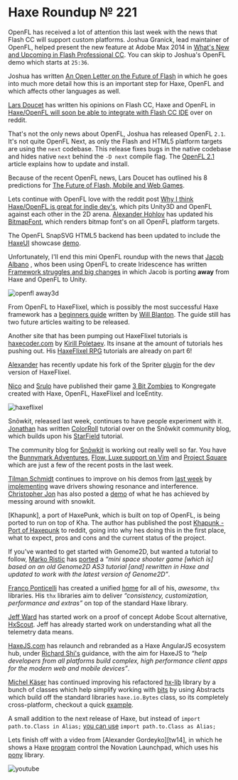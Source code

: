 [_template]: ../templates/roundup.html
[date]: / "2014-10-15 13:48:00"
[modified]: / "2014-10-16 11:55:00"
[published]: / "2014-10-15 13:48:00"
[“”]: a ""
# Haxe Roundup № 221

OpenFL has received a lot of attention this last week with the news that Flash CC will
support custom platforms. Joshua Granick, lead maintainer of OpenFL, helped present 
the new feature at Adobe Max 2014 in [What's New and Upcoming in Flash Professional CC][l1]. 
You can skip to Joshua's OpenFL demo which starts at `25:36`.

Joshua has written [An Open Letter on the Future of Flash][l2] in which he goes into
much more detail how this is an important step for Haxe, OpenFL and which
affects other languages as well. 

[Lars Doucet][tw1] has written his opinions on Flash CC, Haxe and OpenFL in [Haxe/OpenFL will soon
be able to integrate with Flash CC IDE][l3] over on reddit.

That's not the only news about OpenFL, Joshua has released OpenFL `2.1`. It's not quite
OpenFL Next, as only the Flash and HTML5 platform targets are using the `next` codebase.
This release fixes bugs in the native codebase and hides native `next` behind the `-D next`
compile flag. The [OpenFL 2.1][l4] article explains how to update and install.

Because of the recent OpenFL news, Lars Doucet has outlined his 8 predictions for
[The Future of Flash, Mobile and Web Games][l5].

Lets continue with OpenFL love with the reddit post [Why I think Haxe/OpenFL is great
for indie dev's][l6], which pits Unity3D and OpenFL against each other in the 2D
arena. [Alexander Hohlov][tw2] has updated his [BitmapFont], which renders bitmap font's
on all OpenFL platform targets.

The OpenFL SnapSVG HTML5 backend has been updated to include the [HaxeUI] showcase
[demo][l7].

Unfortunately, I'll end this mini OpenFL roundup with the news that [Jacob Albano][tw3]
, whos been using OpenFL to create Iridescence has written [Framework struggles and
big changes][l8] in which Jacob is porting **away** from Haxe and OpenFL to Unity.

![openfl away3d](/img/221/away3d.png "OpenFL and Away3D by @arlez80")

From OpenFL to HaxeFlixel, which is possibly the most successful Haxe framework
has a [beginners guide][l9] written by [Will Blanton][tw4]. The guide still has
two future articles waiting to be released.

Another site that has been pumping out HaxeFlixel tutorials is [haxecoder.com] by
[Kirill Poletaev][tw5]. Its insane at the amount of tutorials hes pushing out. His
[HaxeFlixel RPG] tutorials are already on part 6!

[Alexander][tw2] has recently update his fork of the Spriter [plugin][l10] for the
dev version of HaxeFlixel.

[Nico][tw9] and [Srulo][tw10] have published their game [3 Bit Zombies][l16] to 
Kongregate created with Haxe, OpenFL, HaxeFlixel and IceEntity.

![haxeflixel](/img/221/haxeflixel.png "Bumble Bees by @TommyElfving using HaxeFlixel")

Snõwkit, released last week, continues to have people experiment with it. [Jonathan][tw6]
has written [ColorRoll] tutorial over on the Snõwkit community blog, which builds
upon his [StarField] tutorial.

The community blog for [Snõwkit] is working out really well so far. You have 
the [Bunnymark Adventures][l11], [Flow, Luxe support on Vim][l12] and [Project Square][l13]
which are just a few of the recent posts in the last week.

[Tilman Schmidt][tw7] continues to improve on his demos from [last week] by 
[implementing][l14] wave drivers showing resonance and interference. [Christopher Jon][tw8]
has also posted a [demo][l15] of what he has achieved by messing around with snowkit.

[Khapunk], a port of HaxePunk, which is built on top of OpenFL, is being ported to
run on top of Kha. The author has published the post [Khapunk - Port of Haxepunk][l17]
to reddit, going into why hes doing this in the first place, what to expect, pros and
cons and the current status of the project.

If you've wanted to get started with Genome2D, but wanted a tutorial to follow,
[Marko Ristic][gh2] has [ported][l19] a _“mini space shooter game [which is]
based on an old Genome2D AS3 tutorial [and] rewritten in Haxe and updated to 
work with the latest version of Genome2D”_.

[Franco Ponticelli][tw11] has created a unified [home] for all of his, _awesome_,
`thx` libraries. His `thx` libraries aim to deliver _“consistency, customization, 
performance and extras”_ on top of the standard Haxe library.

[Jeff Ward][tw12] has started work on a proof of concept Adobe Scout alternative,
[HxScout]. Jeff has already started work on understanding what all the telemetry
data means.

[HaxeJS.com] has relaunch and rebranded as a Haxe AngularJS ecosystem hub, under
[Richard Shi's][gh1] guidance, with the aim for HaxeJS to _“help developers from 
all platforms build complex, high performance client apps for the modern web and
mobile devices”_.

[Michel Käser][tw13] has continued improving his refactored [hx-lib] library by
a bunch of classes which help simplify working with [bits] by using Abstracts which
build off the standard libraries `haxe.io.Bytes` class, so its completely 
cross-platform, checkout a quick [example][l18].

A small addition to the next release of Haxe, but instead of
`import path.to.Class in Alias;` [you can use][l20] 
`import path.to.Class as Alias;`

Lets finish off with a video from [Alexander Gordeyko][tw14], in which he shows a
Haxe [program] control the Novation Launchpad, which uses his [pony] library.

![youtube](fleGfCkCCFs)

[tw1]: https://twitter.com/larsiusprime "@larsiusprime on Twitter"
[tw2]: https://twitter.com/teormech "@teormech on Twitter"
[tw3]: https://twitter.com/jacobalbano "@jacobalbano on Twitter"
[tw4]: https://twitter.com/x01010111 "@x01010111 on Twitter"
[tw5]: https://twitter.com/kircode "@kircode on Twitter"
[tw6]: https://twitter.com/jonathanhirz "@jonathanhirz on Twitter"
[tw7]: https://twitter.com/KeyMaster_ "@KeyMaster_ on Twitter"
[tw8]: https://twitter.com/parasitk "@parasitk on Twitter"
[tw9]: https://twitter.com/nico_m__ "@nico_m__ on Twitter"
[tw10]: https://twitter.com/SruloArt "@SruloArt on Twitter"
[tw11]: https://twitter.com/fponticelli "@fponticelli on Twitter"
[tw12]: https://twitter.com/Jeff__Ward "@Jeff__Ward on Twitter"
[tw13]: https://twitter.com/michelkaeser "@michelkaeser on Twitter"
	
[gh1]: https://github.com/kmshi "@kmshi on GitHub"
[gh2]: https://github.com/DarXector "@DarXector on GitHub"
	
[bitmapfont]: http://lib.haxe.org/p/bitmapFont "BitmapFont on HaxeLib"
[haxeui]: http://haxeui.org "HaxeUI"
[haxecoder.com]: http://haxecoder.com "HaxeCoder Tutorials"
[haxeflixel rpg]: http://haxecoder.com/category.php?id=7 "HaxeFlixel RPG Tutorials"
[colorroll]: https://snowkit.org/2014/10/10/colorroll-tutorial/ "ColorRoll Tutorial"
[starfield]: http://jonathanhirz.com/luxe/starFieldTween/ "StarField Tutorial"
[Snõwkit]: http://snowkit.org "Snõwkit.org"
[last week]: http://haxe.io/roundups/220/ "Haxe Roundup № 220"
[home]: http://thx-lib.org "Thx Libraries"
[hxscout]: https://github.com/jcward/hxScout "hxScout on GitHub"
[haxejs.com]: http://www.haxejs.com/ "HaxeJS"
[hx-lib]: https://github.com/michelkaeser/hx-lib "hx-lib on GitHub"
[bits]: https://github.com/michelkaeser/hx-lib/tree/develop/src/lib/io "hx-lib lib.io on GitHub"
[program]: https://gist.github.com/AxGord/1f1c14d040b63a860c33 "LaunchpadDemo.hx"
[pony]: https://github.com/AxGord/Pony "Pony on GitHub"
	
[l1]: http://max.adobe.com/sessions/max-online/#/video/567 "What's New and Upcoming in Flash Professional CC"
[l2]: http://www.openfl.org/blog/2014/10/10/future-of-flash/ "An Open Letter on the Future of Flash"
[l3]: http://www.reddit.com/r/gamedev/comments/2iw4s0/haxeopenfl_will_soon_be_able_to_integrate_with/ "Haxe/OpenFL will soon be able to integrate with Flash CC IDE"
[l4]: http://www.openfl.org/blog/2014/10/14/openfl-2-1/ "OpenFL 2.1"
[l5]: https://storify.com/larsiusprime/predictions-for-web-games "The Future of Flash, Mobile and Web Games"
[l6]: http://www.reddit.com/r/gamedev/comments/2irubf/why_i_think_haxeopenfl_is_great_for_indie_devs/ "Why I think Haxe/OpenFL is great for indie dev's"
[l7]: http://ngrebenshikov.github.io/openfl-snapsvg/ "OpenFL SnapSVG Haxe UI showcase"
[l8]: http://jacobalbano.com/2014/10/iridescence-mobile-development-update/ "Iridescence mobile dev update"
[l9]: http://x01010111.com/haxeflixel.php "HaxeFlixel - A Beginner's Guide"
[l10]: https://github.com/Beeblerox/SpriterHaxeEngine/tree/flixel_dev "Spriter Haxe Engine on GitHub"
[l11]: http://snowkit.org/2014/10/14/bunnymark-adventures/ "Bunnymark Adventures"
[l12]: http://snowkit.org/2014/10/14/flowluxe-support-on-vim/ "Flow, Luxe support on Vim"
[l13]: http://snowkit.org/2014/10/14/wip-project-square/ "Project Square"
[l14]: https://twitter.com/KeyMaster_/status/520308075535032320 "Snowkit Wave Demo"
[l15]: https://twitter.com/parasitk/status/520347870743248898 "Snowkit Square Demo"
[l16]: http://www.kongregate.com/games/nicomay99/3-bit-zombies "3 Bit Zombies"
[l17]: http://www.reddit.com/r/gamedev/comments/2j6609/khapunk_port_of_haxepunk/ "Khapunk - Port Haxepunk"
[l18]: http://michelkaeser.d.pr/2GFG/2IltcfES "hx-lib lib.io.Bits Example"
[l19]: https://github.com/DarXector/G2DSpaceShooter_Haxe "G2DSpaceShooter on GitHub"
[l20]: https://github.com/HaxeFoundation/haxe/commit/3a938dab8e22ea36b81c89cd15c66d9ef1454b7d "In the name of grammar!"